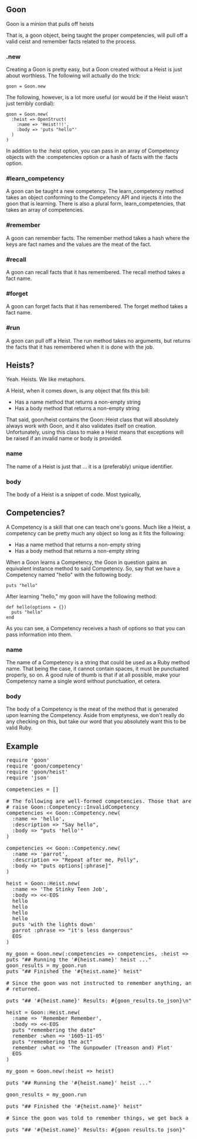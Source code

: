 ## Goon ##

Goon is a minion that pulls off heists

That is, a goon object, being taught the proper competencies, will pull off a
valid ceist and remember facts related to the process.

### .new ###

Creating a Goon is pretty easy, but a Goon created without a Heist is just
about worthless. The following will actually do the trick:

    goon = Goon.new

The following, however, is a lot more useful (or would be if the Heist wasn't
just terribly cordial):

    goon = Goon.new(
      :heist => OpenStruct(
        :name => 'Heist!!!',
        :body => 'puts "hello"'
      )
    )

In addition to the :heist option, you can pass in an array of Competency objects
with the :competencies option or a hash of facts with the :facts option.

### #learn_competency ###

A goon can be taught a new competency. The learn_competency method takes an
object conforming to the Competency API and injects it into the goon that is
learning. There is also a plural form, learn_competencies, that takes an array
of competencies.

### #remember ###

A goon can remember facts. The remember method takes a hash where the keys are
fact names and the values are the meat of the fact.

### #recall ###

A goon can recall facts that it has remembered. The recall method takes a fact name.

### #forget ###

A goon can forget facts that it has remembered. The forget method takes a fact name.

### #run ###

A goon can pull off a Heist. The run method takes no arguments, but returns the facts that it has remembered when it is done with the job.

## Heists? ##

Yeah. Heists. We like metaphors.

A Heist, when it comes down, is any object that fits this bill:

* Has a name method that returns a non-empty string
* Has a body method that returns a non-empty string

That said, goon/heist contains the Goon::Heist class that will absolutely always
work with Goon, and it also validates itself on creation. Unfortunately, using
this class to make a Heist means that exceptions will be raised if an invalid
name or body is provided.

### name ###

The name of a Heist is just that ... it is a (preferably) unique identifier.

### body ###

The body of a Heist is a snippet of code. Most typically, 

## Competencies? ##

A Competency is a skill that one can teach one's goons. Much like a Heist, a
competency can be pretty much any object so long as it fits the following:

* Has a name method that returns a non-empty string
* Has a body method that returns a non-empty string

When a Goon learns a Competency, the Goon in question gains an equivalent
instance method to said Competency. So, say that we have a Competency named
"hello" with the following body:

    puts "hello"

After learning "hello," my goon will have the following method:

    def hello(options = {})
      puts "hello"
    end

As you can see, a Competency receives a hash of options so that you can pass
information into them.

### name ###

The name of a Competency is a string that could be used as a Ruby method name.
That being the case, it cannot contain spaces, it must be punctuated properly,
so on. A good rule of thumb is that if at all possible, make your Competency
name a single word without punctuation, et cetera.

### body ###

The body of a Competency is the meat of the method that is generated upon
learning the Competency. Aside from emptyness, we don't really do any checking
on this, but take our word that you absolutely want this to be valid Ruby.

## Example ##
<pre>
require 'goon'
require 'goon/competency'
require 'goon/heist'
require 'json'

competencies = []

# The following are well-formed competencies. Those that are not well-formed
# raise Goon::Competency::InvalidCompetency
competencies << Goon::Competency.new(
  :name => 'hello',
  :description => "Say hello",
  :body => "puts 'hello'"
)

competencies << Goon::Competency.new(
  :name => 'parrot',
  :description => "Repeat after me, Polly",
  :body => "puts options[:phrase]"
)

heist = Goon::Heist.new(
  :name => 'The Stinky Teen Job',
  :body => <<-EOS 
  hello
  hello
  hello
  hello
  puts 'with the lights down'
  parrot :phrase => "it's less dangerous"
  EOS
)

my_goon = Goon.new(:competencies => competencies, :heist => heist)
puts "## Running the '#{heist.name}' heist ..."
goon_results = my_goon.run
puts "## Finished the '#{heist.name}' heist"

# Since the goon was not instructed to remember anything, an empty hash is
# returned.

puts "## '#{heist.name}' Results: #{goon_results.to_json}\n"

heist = Goon::Heist.new(
  :name => 'Remember Remember',
  :body => <<-EOS
  puts "remembering the date"
  remember :when => '1605-11-05'
  puts "remembering the act"
  remember :what => 'The Gunpowder (Treason and) Plot'
  EOS
)

my_goon = Goon.new(:heist => heist)

puts "## Running the '#{heist.name}' heist ..."

goon_results = my_goon.run

puts "## Finished the '#{heist.name}' heist"

# Since the goon was told to remember things, we get back a non-empty hash.

puts "## '#{heist.name}' Results: #{goon_results.to_json}"
</pre>
